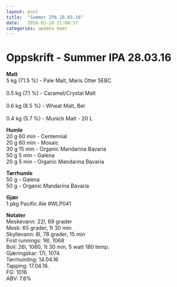 ```yaml
---
layout: post
title:  "Summer IPA 28.03.16"
date:   2016-03-28 21:08:57
categories: update beer
---
```

# Oppskrift - Summer IPA 28.03.16 

**Malt** <br />
5 kg   (71.5 %) - Pale Malt, Maris Otter 5EBC <br />	
0.5 kg (7.1 %)  - Caramel/Crystal Malt 	<br />		
0.6 kg (8.5 %) 	- Wheat Malt, Bel <br />				
0.4 kg (5.7 %) 	- Munich Malt - 20 L 			

**Humle** <br />
20 g 60 min - Centennial <br />
20 g 60 min - Mosaic <br>
30 g 15 min - Organic Mandarina Bavaria <br>
50 g 5 min - Galena <br>
20 g 5 min - Organic Mandarina Bavaria <br>

**Tørrhumle** <br />
50 g - Galena <br /> 
50 g - Organic Mandarina Bavaria

**Gjær** <br />
1 pkg Pacific Ale #WLP041

**Notater** <br>
Meskevann: 22l, 69 grader <br>
Mesk: 65 grader, 1t 30 min <br>
Skyllevann: 8l, 78 grader, 15 min <br>
First runnings: 16l, 1068 <br>
Boil: 26l, 1060, 1t 30 min, 5 watt 180 temp. <br>
Gjæringskar: 17l, 1074 <br>
Tørrhumling: 14.04.16 <br>
Tapping: 17.04.16. <br>
FG: 1016 <br>
ABV: 7.6%